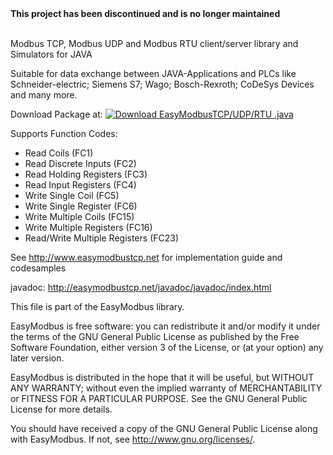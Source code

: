 <b>
This project has been discontinued and is no longer maintained</b><br><br>

Modbus TCP, Modbus UDP and Modbus RTU client/server library and Simulators for JAVA

Suitable for data exchange between JAVA-Applications and PLCs like Schneider-electric; Siemens S7; Wago; Bosch-Rexroth; CoDeSys Devices and many more.

Download Package at: <a href="https://sourceforge.net/projects/easymodbustcp-udp-java/files/latest/download" rel="nofollow"><img alt="Download EasyModbusTCP/UDP/RTU .java" src="https://a.fsdn.com/con/app/sf-download-button"></a>

Supports Function Codes:

- Read Coils (FC1)
- Read Discrete Inputs (FC2)
- Read Holding Registers (FC3)
- Read Input Registers (FC4)
- Write Single Coil (FC5)
- Write Single Register (FC6)
- Write Multiple Coils (FC15)
- Write Multiple Registers (FC16)
- Read/Write Multiple Registers (FC23)

See <a href="http://www.easymodbustcp.net">http://www.easymodbustcp.net</a> for implementation guide and codesamples

javadoc: <a href="http://easymodbustcp.net/javadoc/javadoc/index.html">http://easymodbustcp.net/javadoc/javadoc/index.html</a>

This file is part of the EasyModbus library.

EasyModbus is free software: you can redistribute it and/or modify it under the terms of the GNU General Public License as published by the Free Software Foundation, either version 3 of the License, or (at your option) any later version.

EasyModbus is distributed in the hope that it will be useful, but WITHOUT ANY WARRANTY; without even the implied warranty of MERCHANTABILITY or FITNESS FOR A PARTICULAR PURPOSE. See the GNU General Public License for more details.

You should have received a copy of the GNU General Public License along with EasyModbus. If not, see http://www.gnu.org/licenses/.
